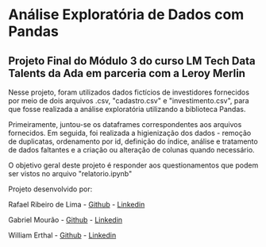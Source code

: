 # Análise Exploratória de Dados com Pandas

## Projeto Final do Módulo 3 do curso LM Tech Data Talents da Ada em parceria com a Leroy Merlin

Nesse projeto, foram utilizados dados fictícios de investidores fornecidos por meio de dois arquivos .csv, "cadastro.csv" e "investimento.csv", para que fosse realizada a análise exploratória utilizando a biblioteca Pandas.

Primeiramente, juntou-se os dataframes correspondentes aos arquivos fornecidos. Em seguida, foi realizada a higienização dos dados - remoção de duplicatas, ordenamento por id, definição do índice, análise e tratamento de dados faltantes e a criação ou alteração de colunas quando necessário.

O objetivo geral deste projeto é responder aos questionamentos que podem ser vistos no arquivo "relatorio.ipynb"

Projeto desenvolvido por:

Rafael Ribeiro de Lima - [Github](https://github.com/Rafael-Ribeiro-de-Lima) - [Linkedin](https://www.linkedin.com/in/rafael-ribeiro-de-lima/) 

Gabriel Mourão - [Github](https://github.com/gbmourao) - [Linkedin](https://www.linkedin.com/in/gabriel-mour%C3%A3o-514b61a1/)

William Erthal - [Github](https://github.com/wjerthal) - [Linkedin](https://www.linkedin.com/in/william-james-erthal-15b99928)


